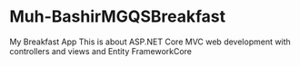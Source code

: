 # Muh-BashirMGQSBreakfast
My Breakfast App
This is about ASP.NET Core MVC web development with controllers and views and Entity FrameworkCore
